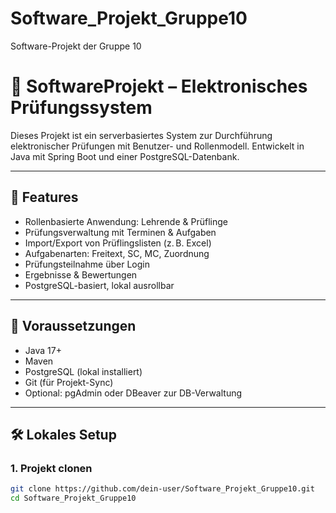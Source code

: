 # Software_Projekt_Gruppe10
Software-Projekt der Gruppe 10
# 📘 SoftwareProjekt – Elektronisches Prüfungssystem

Dieses Projekt ist ein serverbasiertes System zur Durchführung elektronischer Prüfungen mit Benutzer- und Rollenmodell. Entwickelt in Java mit Spring Boot und einer PostgreSQL-Datenbank.

---

## 🚀 Features

- Rollenbasierte Anwendung: Lehrende & Prüflinge
- Prüfungsverwaltung mit Terminen & Aufgaben
- Import/Export von Prüflingslisten (z. B. Excel)
- Aufgabenarten: Freitext, SC, MC, Zuordnung
- Prüfungsteilnahme über Login
- Ergebnisse & Bewertungen
- PostgreSQL-basiert, lokal ausrollbar

---

## 🧰 Voraussetzungen

- Java 17+
- Maven
- PostgreSQL (lokal installiert)
- Git (für Projekt-Sync)
- Optional: pgAdmin oder DBeaver zur DB-Verwaltung

---

## 🛠 Lokales Setup

### 1. Projekt clonen

```bash
git clone https://github.com/dein-user/Software_Projekt_Gruppe10.git
cd Software_Projekt_Gruppe10

